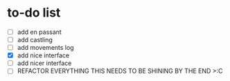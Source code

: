 # to-do list  

 - [ ] add en passant  
 - [ ] add castling  
 - [ ] add movements log  
 - [x] add nice interface  
 - [ ] add nicer interface  
 - [ ] REFACTOR EVERYTHING THIS NEEDS TO BE SHINING BY THE END >:C  